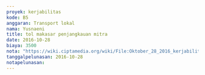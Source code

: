 ```yaml
---
proyek: kerjabilitas
kode: B5
anggaran: Transport lokal
nama: Yusnaeni
title: tol makasar penjangkauan mitra
date: 2016-10-28
biaya: 3500
nota: "https://wiki.ciptamedia.org/wiki/File:Oktober_28_2016_kerjabilitas_B5_tol2_neni.jpg"
tanggalpelunasan: 2016-10-28
notapelunasan:
---
```

